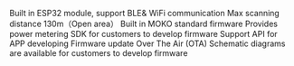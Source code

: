 Built in ESP32 module, support BLE& WiFi communication
Max scanning distance 130m（Open area）
Built in MOKO standard firmware
Provides power metering SDK for customers to develop firmware
Support API for APP developing
Firmware update Over The Air (OTA)
Schematic diagrams are available for customers to develop firmware
